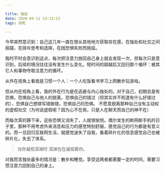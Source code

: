 ```yaml
---

title: 独处
date: 2020-04-11 13:13:13
tags: 闲死

---
```




今早突然意识到：自己这几年一直在想从其他地方获取存在感，在独处和社交之间摇摆，在排斥思考和选择，在因恐惧失败而拖延。

我时不时会意识到这点，每次把注意力放回自己身上就会发现一次，但每次只是意识到，后续的境况往往没有发生什么变化。短时间的超越后又回归那个循环：被其它人和事物夺取注意力的循环。

从外在视角上看我是习惯一个人：一个人吃饭看书学习上网散步玩游戏。

但从内在视角上看，我的外在行为是在逃避与内心独处的。对于自己，初期总是有恐惧，恐惧自己与他人的脱离，恐惧自己的错过（但其实并不知道有什么好错过的），恐惧自己想错写错做错，恐惧自己的恐惧。
不愿意脱离那种自己没有主动权的虚假社交（为何说虚假呢？因为心不在焉，只是人在聊天而自己的神不在）

而每次真的静下来，这些恐惧又消失了，人就很愉悦。偶尔发生的断网断手机的日子里，那种不用考虑外来消息和压力的感觉特别舒服，感觉自己的行为都是有意义的。而一旦回归互联网生活，就感觉迷失了自我，看着碎片化的信息感觉自己也被碎片化，失去了体系。

> 当你凝视深渊时 深渊也在凝视着你。

对我而言独处最多的情况是：散步和睡觉。享受这两者都需要一定的时间，需要习惯注意力回到自己的身上。





